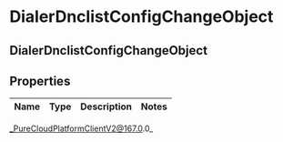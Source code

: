 # DialerDnclistConfigChangeObject

## DialerDnclistConfigChangeObject

## Properties

|Name | Type | Description | Notes|
|------------ | ------------- | ------------- | -------------|



_PureCloudPlatformClientV2@167.0.0_
